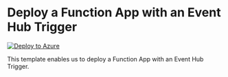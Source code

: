 # Deploy a Function App with an Event Hub Trigger


[![Deploy to Azure](https://aka.ms/deploytoazurebutton)](https://portal.azure.com/#create/Microsoft.Template/uri/https%3A%2F%2Fraw.githubusercontent.com%2Fmehul-birari%2Fsample-arm-templates%2Fmaster%2Ffunction-app-http-trigger%2Fazuredeploy.json)  

This template enables us to deploy a Function App with an Event Hub Trigger. 

